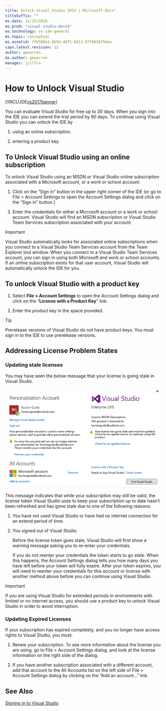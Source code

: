 ```yaml
---
title: Unlock Visual Studio 2015 | Microsoft Docs"
titleSuffix: ""
ms.date: 11/15/2016
ms.prod: "visual-studio-dev14"
ms.technology: vs-ide-general
ms.topic: conceptual
ms.assetid: ffb580a1-8b5d-48f5-b811-87f8036f50ea
caps.latest.revision: 12
author: gewarren
ms.author: gewarren
manager: jillfra
---
```

# How to Unlock Visual Studio
[!INCLUDE[vs2017banner](../includes/vs2017banner.md)]

You can evaluate Visual Studio for free up to 30 days. When you sign into the IDE you can extend the trial period by 90 days. To continue using Visual Studio you can unlock the IDE by

1. using an online subscription.

2. entering a product key.

## To Unlock Visual Studio using an online subscription
 To unlock Visual Studio using an MSDN or Visual Studio online subscription associated with a Microsoft account, or a work or school account:

1. Click on the “Sign in” button in the upper right corner of the IDE (or go to File > Account Settings to open the Account Settings dialog and click on the “Sign in” button.)

2. Enter the credentials for either a Microsoft account or a work or school account. Visual Studio will find an MSDN subscription or Visual Studio Team Services subscription associated with your account.

> [!IMPORTANT]
>  Visual Studio automatically looks for associated online subscriptions when you connect to a Visual Studio Team Services account from the Team Explorer tool window. When you connect to a Visual Studio Team Services account, you can sign in using both Microsoft and work or school accounts. If an online subscription exists for that user account, Visual Studio will automatically unlock the IDE for you.

## To unlock Visual Studio with a product key

1. Select **File > Account Settings** to open the Account Settings dialog and click on the “**License with a Product Key**” link.

2. Enter the product key in the space provided.

> [!TIP]
>  Prerelease versions of Visual Studio do not have product keys. You must sign in to the IDE to use prerelease versions.

## Addressing License Problem States

### Updating stale licenses
 You may have seen the below message that your license is going stale in Visual Studio.

 ![Visual Studio User Information Dialog](../ide/media/vs2013-userinfo.png "VS2013_UserInfo")

 This message indicates that while your subscription may still be valid, the license token Visual Studio uses to keep your subscription up to date hasn’t been refreshed and has gone stale due to one of the following reasons:

1. You have not used Visual Studio or have had no internet connection for an extend period of time.

2. You signed out of Visual Studio.

   Before the license token goes stale, Visual Studio will first show a warning message asking you to re-enter your credentials.

   If you do not reenter your credentials the token starts to go stale. When this happens, the Account Settings dialog tells you how many days you have left before your token will fully expire. After your token expires, you will need to reenter your credentials for this account or license with another method above before you can continue using Visual Studio.

> [!IMPORTANT]
>  If you are using Visual Studio for extended periods in environments with limited or no internet access, you should use a product key to unlock Visual Studio in order to avoid interruption.

### Updating Expired Licenses
 If your subscription has expired completely, and you no longer have access rights to Visual Studio, you must:

1. Renew your subscription. To see more information about the license you are using, go to File > Account Settings dialog, and look at the license information on the right side of the dialog.

2. If you have another subscription associated with a different account, add that account to the All Accounts list on the left side of File > Account Settings dialog by clicking on the “Add an account…” link.

## See Also
 [Signing in to Visual Studio](../ide/signing-in-to-visual-studio.md)
